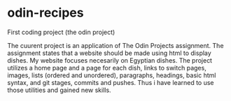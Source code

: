 # odin-recipes
First coding project (the odin project)

The cuurent project is an application of The Odin Projects assignment.
The assignment states that a website should be made using html to display dishes.
My website focuses necesarily on Egyptian dishes.
The project utilizes a home page and a page for each dish, links to switch pages, images, lists (ordered and unordered), paragraphs, headings, basic html syntax, and git stages, commits and pushes.
Thus i have learned to use those utilities and gained new skills.
